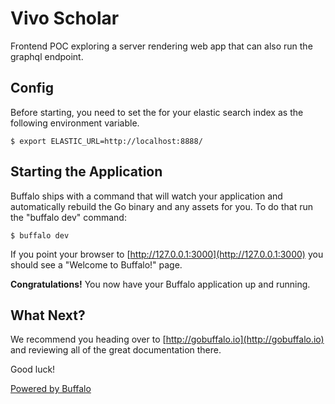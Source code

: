 # Vivo Scholar

Frontend POC exploring a server rendering web app that can also run the graphql
endpoint.

## Config

Before starting, you need to set the for your elastic search index as the
following environment variable.

```
$ export ELASTIC_URL=http://localhost:8888/
```

## Starting the Application

Buffalo ships with a command that will watch your application and automatically
rebuild the Go binary and any assets for you. To do that run the "buffalo dev"
command:

	$ buffalo dev

If you point your browser to [http://127.0.0.1:3000](http://127.0.0.1:3000) you
should see a "Welcome to Buffalo!" page.

**Congratulations!** You now have your Buffalo application up and running.

## What Next?

We recommend you heading over to [http://gobuffalo.io](http://gobuffalo.io) and
reviewing all of the great documentation there.

Good luck!

[Powered by Buffalo](http://gobuffalo.io)
